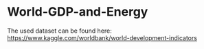 # World-GDP-and-Energy

The used dataset can be found here: https://www.kaggle.com/worldbank/world-development-indicators
